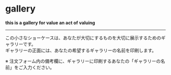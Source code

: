 # gallery

**this is a gallery for value an act of valuing**

___

この小さなショーケースは、あなたが大切にするものを大切に展示するためのギャラリーです。   
ギャラリーの正面には、あなたの希望するギャラリーの名前を印刷します。

※ 注文フォーム内の備考欄に、ギャラリーに印刷するあなたの「ギャラリーの名前」をご入力ください。

